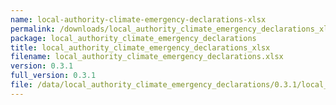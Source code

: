```yaml
---
name: local-authority-climate-emergency-declarations-xlsx
permalink: /downloads/local_authority_climate_emergency_declarations_xlsx/0_3_1
package: local_authority_climate_emergency_declarations
title: local_authority_climate_emergency_declarations_xlsx
filename: local_authority_climate_emergency_declarations.xlsx
version: 0.3.1
full_version: 0.3.1
file: /data/local_authority_climate_emergency_declarations/0.3.1/local_authority_climate_emergency_declarations.xlsx
---
```

